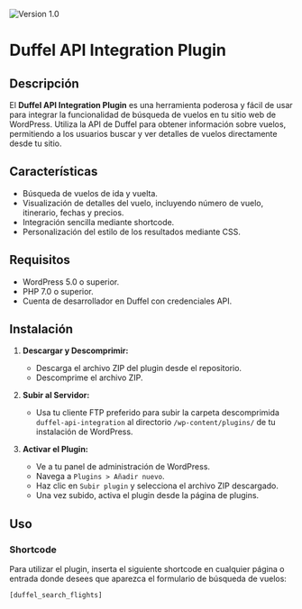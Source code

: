 ![Version 1.0](https://img.shields.io/badge/version-1.0-blue)

# Duffel API Integration Plugin

## Descripción

El **Duffel API Integration Plugin** es una herramienta poderosa y fácil de usar para integrar la funcionalidad de búsqueda de vuelos en tu sitio web de WordPress. Utiliza la API de Duffel para obtener información sobre vuelos, permitiendo a los usuarios buscar y ver detalles de vuelos directamente desde tu sitio.

## Características

- Búsqueda de vuelos de ida y vuelta.
- Visualización de detalles del vuelo, incluyendo número de vuelo, itinerario, fechas y precios.
- Integración sencilla mediante shortcode.
- Personalización del estilo de los resultados mediante CSS.

## Requisitos

- WordPress 5.0 o superior.
- PHP 7.0 o superior.
- Cuenta de desarrollador en Duffel con credenciales API.

## Instalación

1. **Descargar y Descomprimir:**
   - Descarga el archivo ZIP del plugin desde el repositorio.
   - Descomprime el archivo ZIP.

2. **Subir al Servidor:**
   - Usa tu cliente FTP preferido para subir la carpeta descomprimida `duffel-api-integration` al directorio `/wp-content/plugins/` de tu instalación de WordPress.

3. **Activar el Plugin:**
   - Ve a tu panel de administración de WordPress.
   - Navega a `Plugins > Añadir nuevo`.
   - Haz clic en `Subir plugin` y selecciona el archivo ZIP descargado.
   - Una vez subido, activa el plugin desde la página de plugins.

## Uso

### Shortcode

Para utilizar el plugin, inserta el siguiente shortcode en cualquier página o entrada donde desees que aparezca el formulario de búsqueda de vuelos:

```html
[duffel_search_flights]
